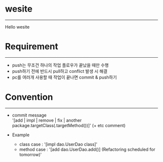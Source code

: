 # wesite
-------
  Hello wesite

# Requirement
-------
  * push는 무조건 하나의 작업 플로우가 끝났을 때만 수행
  * push하기 전에 반드시 pull하고 conflict 발생 시 해결
  * pc를 여러개 사용할 때 작업이 끝나면 commit & push하기
  
# Convention
-------
  * commit message <br>
    '[add | impl | remove | fix | another   package.targetClass(.targetMethod())]' (+ etc comment)

  * Example <br>
    - class  case : '[impl dao.UserDao class]'
    - method case : '[add dao.UserDao.add()] (Refactoring scheduled for tomorrow)'
